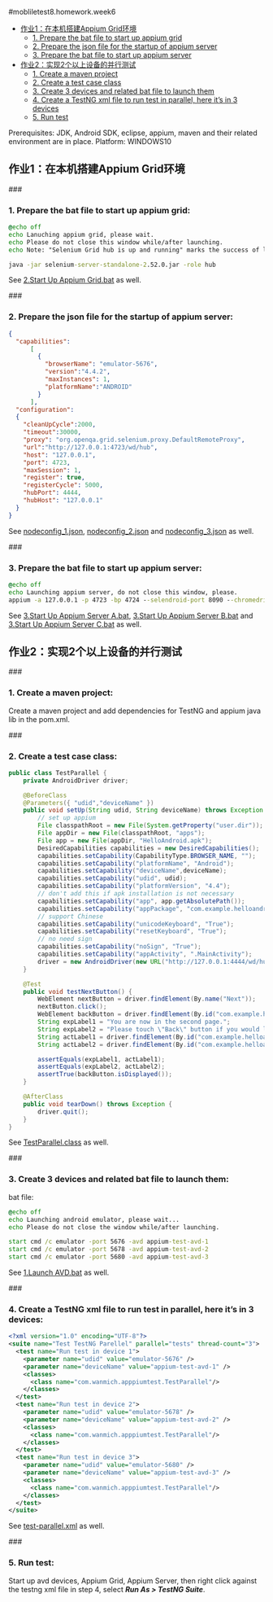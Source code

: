 #mobliletest8.homework.week6
*   [作业1：在本机搭建Appium Grid环境](#hw1)
    *   [1. Prepare the bat file to start up appium grid](#hw1-1)
    *   [2. Prepare the json file for the startup of appium server](#hw1-2)
    *   [3. Prepare the bat file to start up appium server](#hw1-3)
*   [作业2：实现2个以上设备的并行测试](#hw2)
    *   [1. Create a maven project](#hw2-1)
    *   [2. Create a test case class](#hw2-2)
    *   [3. Create 3 devices and related bat file to launch them](#hw2-3)
	*   [4. Create a TestNG xml file to run test in parallel, here it’s  in 3 devices](#hw2-4)
	*   [5. Run test](#hw2-5)
		
Prerequisites:
JDK, Android SDK, eclipse, appium, maven and their related environment are in place.
Platform: WINDOWS10

<h2 id="hw1">作业1：在本机搭建Appium Grid环境</h2>		

###<h3 id="hw1-1">1. Prepare the bat file to start up appium grid:</h3>
```bat
@echo off
echo Lanuching appium grid, please wait.
echo Please do not close this window while/after launching.
echo Note: "Selenium Grid hub is up and running" marks the success of lanuching.

java -jar selenium-server-standalone-2.52.0.jar -role hub
```
See [2.Start Up Appium Grid.bat] as well.




###<h3 id="hw1-2">2. Prepare the json file for the startup of appium server:</h3>

```json
{
  "capabilities":
      [
        {
          "browserName": "emulator-5676",
          "version":"4.4.2",
          "maxInstances": 1,
          "platformName":"ANDROID"
        }
      ],
  "configuration":
  {
    "cleanUpCycle":2000,
    "timeout":30000,
    "proxy": "org.openqa.grid.selenium.proxy.DefaultRemoteProxy",
    "url":"http://127.0.0.1:4723/wd/hub",
    "host": "127.0.0.1",
    "port": 4723,
    "maxSession": 1,
    "register": true,
    "registerCycle": 5000,
    "hubPort": 4444,
    "hubHost": "127.0.0.1"
  }
}
```
See [nodeconfig_1.json], [nodeconfig_2.json] and [nodeconfig_3.json] as well.

###<h3 id="hw1-3">3. Prepare the bat file to start up appium server:</h3>

```bat
@echo off
echo Launching appium server, do not close this window, please.
appium -a 127.0.0.1 -p 4723 -bp 4724 --selendroid-port 8090 --chromedriver-port 9515 --session-override --nodeconfig E:\Dev\eclipse\workspace\apppiumtest\grid\nodeconfig_1.json
```
See [3.Start Up Appium Server A.bat], [3.Start Up Appium Server B.bat] and [3.Start Up Appium Server C.bat] as well.

<h2 id="hw2">作业2：实现2个以上设备的并行测试</h2>	


###<h3 id="hw2-1">1. Create a maven project:</h3> 
Create a maven project and add dependencies for TestNG and appium java lib in the pom.xml.

###<h3 id="hw2-2">2. Create a test case class:</h3>

```java
public class TestParallel {
	private AndroidDriver driver;	

	@BeforeClass
	@Parameters({ "udid","deviceName" })
	public void setUp(String udid, String deviceName) throws Exception {
		// set up appium
		File classpathRoot = new File(System.getProperty("user.dir"));
		File appDir = new File(classpathRoot, "apps");
		File app = new File(appDir, "HelloAndroid.apk");
		DesiredCapabilities capabilities = new DesiredCapabilities();
		capabilities.setCapability(CapabilityType.BROWSER_NAME, "");
		capabilities.setCapability("platformName", "Android");
		capabilities.setCapability("deviceName",deviceName);
		capabilities.setCapability("udid", udid);
		capabilities.setCapability("platformVersion", "4.4");
		// don't add this if apk installation is not necessary
		capabilities.setCapability("app", app.getAbsolutePath());
		capabilities.setCapability("appPackage", "com.example.helloandroid");
		// support Chinese
		capabilities.setCapability("unicodeKeyboard", "True");
		capabilities.setCapability("resetKeyboard", "True");
		// no need sign
		capabilities.setCapability("noSign", "True");
		capabilities.setCapability("appActivity", ".MainActivity");
		driver = new AndroidDriver(new URL("http://127.0.0.1:4444/wd/hub"),capabilities);
	}

	@Test
	public void testNextButton() {
		WebElement nextButton = driver.findElement(By.name("Next"));
		nextButton.click();
		WebElement backButton = driver.findElement(By.id("com.example.helloandroid:id/btn2"));
		String expLabel1 = "You are now in the second page.";
		String expLabel2 = "Please touch \"Back\" button if you would like to go back to the first page.";
		String actLabel1 = driver.findElement(By.id("com.example.helloandroid:id/text2")).getText();
		String actLabel2 = driver.findElement(By.id("com.example.helloandroid:id/text3")).getText();

		assertEquals(expLabel1, actLabel1);
		assertEquals(expLabel2, actLabel2);
		assertTrue(backButton.isDisplayed());
	}

	@AfterClass
	public void tearDown() throws Exception {
		driver.quit();
	}
}
```
See [TestParallel.class] as well.

###<h3 id="hw2-3">3. Create 3 devices and related bat file to launch them:</h3>


bat file:
```bat
@echo off
echo Launching android emulator, please wait...
echo Please do not close the window while/after launching.

start cmd /c emulator -port 5676 -avd appium-test-avd-1
start cmd /c emulator -port 5678 -avd appium-test-avd-2
start cmd /c emulator -port 5680 -avd appium-test-avd-3
```
See [1.Launch AVD.bat] as well.

###<h3 id="hw2-4">4. Create a TestNG xml file to run test in parallel, here it’s  in 3 devices:</h3>

```xml
<?xml version="1.0" encoding="UTF-8"?>
<suite name="Test TestNG Parellel" parallel="tests" thread-count="3">
  <test name="Run test in device 1">
    <parameter name="udid" value="emulator-5676" />
    <parameter name="deviceName" value="appium-test-avd-1" />
    <classes>
      <class name="com.wanmich.apppiumtest.TestParallel"/>
    </classes>
  </test>
  <test name="Run test in device 2">
    <parameter name="udid" value="emulator-5678" />
    <parameter name="deviceName" value="appium-test-avd-2" />
    <classes>
      <class name="com.wanmich.apppiumtest.TestParallel"/>
    </classes>
  </test>
  <test name="Run test in device 3">
    <parameter name="udid" value="emulator-5680" />
    <parameter name="deviceName" value="appium-test-avd-3" />
    <classes>
      <class name="com.wanmich.apppiumtest.TestParallel"/>
    </classes>
  </test>
</suite>

```
See [test-parallel.xml] as well.

###<h3 id="hw2-5">5. Run test:</h3>

Start up avd devices, Appium Grid, Appium Server, then right click against the testng xml file in step 4, select ***Run As > TestNG Suite***.


[1.Launch AVD.bat]: https://github.com/mobiletest8/mobiletest8.homework.wanmich/blob/master/week6/apppiumtest/grid/1.Launch%20AVD.bat
[2.Start Up Appium Grid.bat]: https://github.com/mobiletest8/mobiletest8.homework.wanmich/blob/master/week6/apppiumtest/grid/2.Start%20Up%20Appium%20Grid.bat
[3.Start Up Appium Server A.bat]: https://github.com/mobiletest8/mobiletest8.homework.wanmich/blob/master/week6/apppiumtest/grid/3.Start%20Up%20Appium%20Server%20A.bat
[3.Start Up Appium Server B.bat]: https://github.com/mobiletest8/mobiletest8.homework.wanmich/blob/master/week6/apppiumtest/grid/3.Start%20Up%20Appium%20Server%20B.bat
[3.Start Up Appium Server C.bat]: https://github.com/mobiletest8/mobiletest8.homework.wanmich/blob/master/week6/apppiumtest/grid/3.Start%20Up%20Appium%20Server%20C.bat
[nodeconfig_1.json]: https://github.com/mobiletest8/mobiletest8.homework.wanmich/blob/master/week6/apppiumtest/grid/nodeconfig_1.json
[nodeconfig_2.json]: https://github.com/mobiletest8/mobiletest8.homework.wanmich/blob/master/week6/apppiumtest/grid/nodeconfig_2.json
[nodeconfig_3.json]: https://github.com/mobiletest8/mobiletest8.homework.wanmich/blob/master/week6/apppiumtest/grid/nodeconfig_3.json
[TestParallel.class]: https://github.com/mobiletest8/mobiletest8.homework.wanmich/blob/master/week6/apppiumtest/src/test/java/com/wanmich/apppiumtest/TestParallel.java
[test-parallel.xml]: https://github.com/mobiletest8/mobiletest8.homework.wanmich/blob/master/week6/apppiumtest/src/test/java/test-parallel.xml